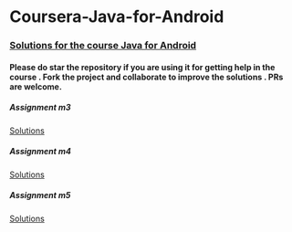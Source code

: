# Coursera-Java-for-Android
### [Solutions for the course Java for Android](https://www.coursera.org/learn/java-for-android/)
#### Please do star the repository if you are using it for getting help in the course . Fork the project and collaborate to improve the solutions . PRs are welcome.

##### Assignment m3
[Solutions](https://github.com/Ajinkyadata/Coursera_java_for_android/tree/master/m3-assignment-shapes-skeleton/app/src/main/java/mooc/vandy/java4android/shapes/logic)

##### Assignment m4
[Solutions](https://github.com/Ajinkyadata/Coursera_java_for_android/tree/master/m4-assignment-diamond-sizes-skeleton/app/src/main/java/mooc/vandy/java4android/diamonds/logic)

##### Assignment m5
[Solutions](https://github.com/Ajinkyadata/Coursera_java_for_android/tree/master/m5-assignment-birthday-probability-skeleton/app/src/main/java/mooc/vandy/java4android/birthdayprob/logic)
